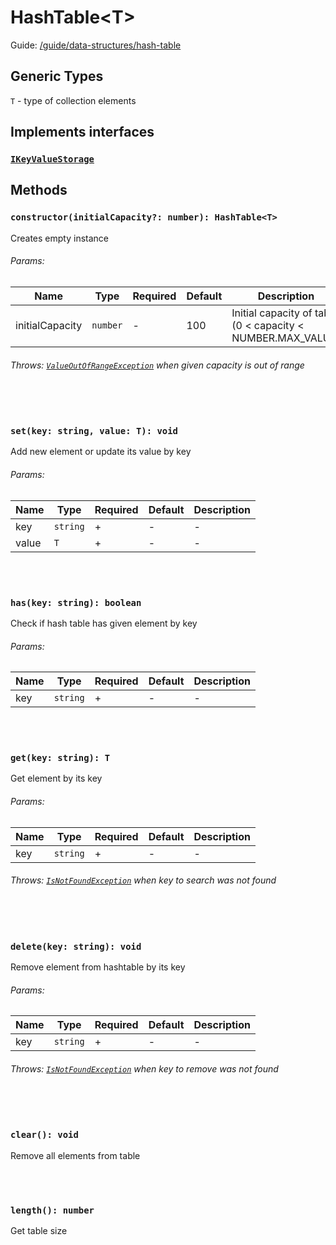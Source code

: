 # HashTable\<T>

Guide: [/guide/data-structures/hash-table](/guide/data-structures/hash-table)

## Generic Types

`T` - type of collection elements

## Implements interfaces

### [`IKeyValueStorage`](/api/types/interfaces#IKeyValueStorage)

## Methods

### `constructor(initialCapacity?: number): HashTable<T>`

Creates empty instance

###### Params:

| Name            | Type     | Required | Default | Description                                                      |
|-----------------|----------|----------|---------|------------------------------------------------------------------|
| initialCapacity | `number` | -        | 100     | Initial capacity of table <br/>(0 < capacity < NUMBER.MAX_VALUE) |

###### Throws: [`ValueOutOfRangeException`](/api/exceptions/argument) when given capacity is out of range

<br><br>

### `set(key: string, value: T): void`

Add new element or update its value by key

###### Params:

| Name  | Type     | Required | Default | Description |
|-------|----------|----------|---------|-------------|
| key   | `string` | +        | -       | -           |
| value | `T`      | +        | -       | -           |

<br><br>

### `has(key: string): boolean`

Check if hash table has given element by key

###### Params:

| Name | Type     | Required | Default | Description |
|------|----------|----------|---------|-------------|
| key  | `string` | +        | -       | -           |

<br><br>

### `get(key: string): T`

Get element by its key

###### Params:

| Name | Type     | Required | Default | Description |
|------|----------|----------|---------|-------------|
| key  | `string` | +        | -       | -           |

###### Throws: [`IsNotFoundException`](/api/exceptions/state) when key to search was not found

<br><br>

### `delete(key: string): void`

Remove element from hashtable by its key

###### Params:

| Name | Type     | Required | Default | Description |
|------|----------|----------|---------|-------------|
| key  | `string` | +        | -       | -           |

###### Throws: [`IsNotFoundException`](/api/exceptions/state) when key to remove was not found

<br><br>

### `clear(): void`

Remove all elements from table

<br><br>

### `length(): number`

Get table size
